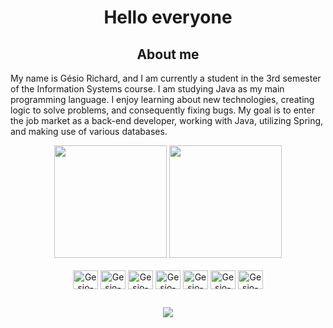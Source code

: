 <h1 align="center"> Hello everyone</h1>

<h2 align="center"> About me </h2>

<p> My name is Gésio Richard, and I am currently a student in the 3rd semester of the Information Systems course. I am studying Java as my main programming language. I enjoy learning about new technologies, creating logic to solve problems, and consequently fixing bugs. My goal is to enter the job market as a back-end developer, working with Java, utilizing Spring, and making use of various databases.  </p>

<div align="center">
  <img height="180em" src="https://github-readme-stats.vercel.app/api?username=GesioRichard&show_icons=true&theme=radical&include_all_commits=true&count_private=true" />
  <img height="180em" src="https://github-readme-stats.vercel.app/api/top-langs/?username=GesioRichard&layout=compact&theme=radical" />
</div>

<div style="display: inline_block" align="center"><br>
  <img align="center" alt="Gesio-HTML" height="30" width="40" src="https://cdn.jsdelivr.net/gh/devicons/devicon/icons/html5/html5-original.svg" />
  <img align="center" alt="Gesio-CSS" height="30" width="40" src="https://cdn.jsdelivr.net/gh/devicons/devicon/icons/css3/css3-original.svg" />
  <img align="center" alt="Gesio-JS" height="30" width="40" src="https://cdn.jsdelivr.net/gh/devicons/devicon/icons/javascript/javascript-original.svg" />
  <img align="center" alt="Gesio-GIT" height="30" width="40" src="https://cdn.jsdelivr.net/gh/devicons/devicon/icons/git/git-original.svg" />
  <img align="center" alt="Gesio-JAVA" height="30" width="40" src="https://cdn.jsdelivr.net/gh/devicons/devicon/icons/java/java-original.svg" />
  <img align="center" alt="Gesio-MySql" height="30" width="40" src="https://cdn.jsdelivr.net/gh/devicons/devicon/icons/mysql/mysql-original-wordmark.svg" />
  <img align="center" alt="Gesio-Postgresql" height="30" width="40" src="https://cdn.jsdelivr.net/gh/devicons/devicon/icons/postgresql/postgresql-original-wordmark.svg" />
</div>

##

<div align="center">
  <a href="https://www.linkedin.com/in/gesiorichard/"> <img src="https://img.shields.io/badge/LinkedIn-0077B5?style=for-the-badge&logo=linkedin&logoColor=white" /> </a>
</div>
